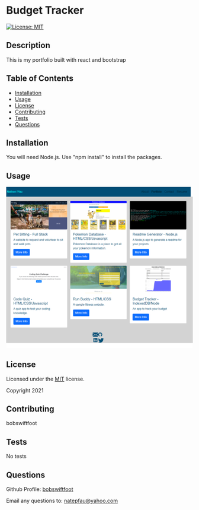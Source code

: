 # Budget Tracker
  [![License: MIT](https://img.shields.io/badge/License-MIT-yellow.svg)](https://opensource.org/licenses/MIT)

  ## Description
  This is my portfolio built with react and bootstrap

  
  ## Table of Contents
  * [Installation](#installation)
  * [Usage](#usage)
  * [License](#license)
  * [Contributing](#contributing)
  * [Tests](#tests)
  * [Questions](#questions)
  

  ## Installation
  You will need Node.js. Use "npm install" to install the packages. 

  ## Usage
  ![App screenshot](./src/images/full-page-screenshot.png)
  
  ## License
  Licensed under the [MIT](https://opensource.org/licenses/MIT) license. 

  Copyright 2021
  

  ## Contributing
  bobswiftfoot

  ## Tests
  No tests

  ## Questions
  Github Profile: [bobswiftfoot](https://github.com/bobswiftfoot)

  Email any questions to: [natepfau@yahoo.com](mailto:natepfau@yahoo.com)
    